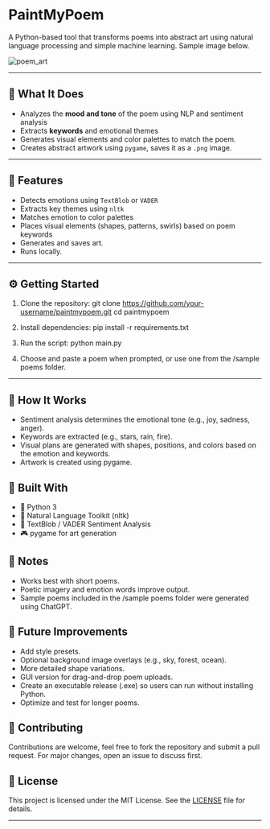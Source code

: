 # PaintMyPoem

A Python-based tool that transforms poems into abstract art using natural language processing and simple machine learning. Sample image below.

![poem_art](https://github.com/user-attachments/assets/60fdc8a4-0eb6-441e-894c-03a7712a3f51)

---

## 📝 What It Does
- Analyzes the **mood and tone** of the poem using NLP and sentiment analysis
- Extracts **keywords** and emotional themes
- Generates visual elements and color palettes to match the poem.
- Creates abstract artwork using `pygame`, saves it as a `.png` image.

---

## 🚀 Features
- Detects emotions using `TextBlob` or `VADER`
- Extracts key themes using `nltk`
- Matches emotion to color palettes
- Places visual elements (shapes, patterns, swirls) based on poem keywords
- Generates and saves art.
- Runs locally.

---

## ⚙️ Getting Started
1. Clone the repository:
git clone https://github.com/your-username/paintmypoem.git
cd paintmypoem

2. Install dependencies:
pip install -r requirements.txt

3. Run the script:
python main.py

4. Choose and paste a poem when prompted, or use one from the /sample poems folder.
 
 ---

## 🧠 How It Works
- Sentiment analysis determines the emotional tone (e.g., joy, sadness, anger).
- Keywords are extracted (e.g., stars, rain, fire).
- Visual plans are generated with shapes, positions, and colors based on the emotion and keywords.
- Artwork is created using pygame.

## 🧰 Built With
- 🐍 Python 3
- 🧠 Natural Language Toolkit (nltk)
- 💬 TextBlob / VADER Sentiment Analysis
- 🎮 pygame for art generation

## 📌 Notes
- Works best with short poems.
- Poetic imagery and emotion words improve output.
- Sample poems included in the /sample poems folder were generated using ChatGPT.

## 🔮 Future Improvements
- Add style presets.
- Optional background image overlays (e.g., sky, forest, ocean).
- More detailed shape variations.
- GUI version for drag-and-drop poem uploads.
- Create an executable release (.exe) so users can run without installing Python.
- Optimize and test for longer poems.

## 🤝 Contributing
Contributions are welcome, feel free to fork the repository and submit a pull request. For major changes, open an issue to discuss first.

## 📄 License
This project is licensed under the MIT License. See the [LICENSE](LICENSE) file for details.

---
